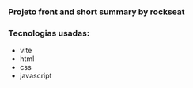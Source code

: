 ### Projeto front and short summary by rockseat
### Tecnologias usadas:
- vite
- html
- css
- javascript
